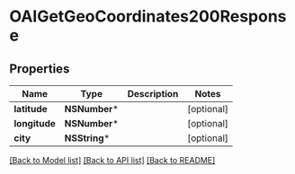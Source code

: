 # OAIGetGeoCoordinates200Response

## Properties
Name | Type | Description | Notes
------------ | ------------- | ------------- | -------------
**latitude** | **NSNumber*** |  | [optional] 
**longitude** | **NSNumber*** |  | [optional] 
**city** | **NSString*** |  | [optional] 

[[Back to Model list]](../README.md#documentation-for-models) [[Back to API list]](../README.md#documentation-for-api-endpoints) [[Back to README]](../README.md)



